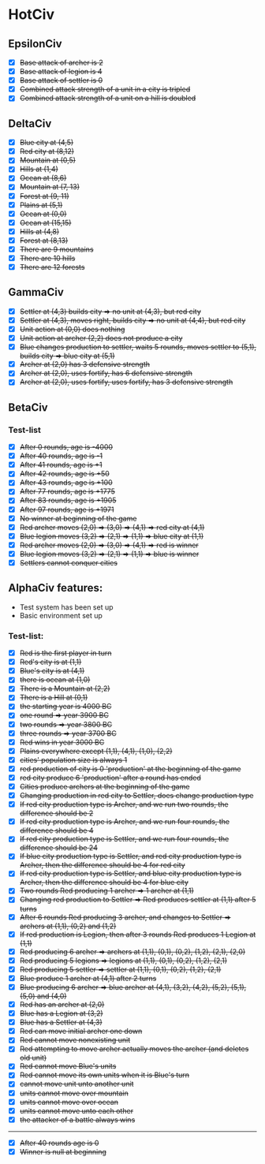 # HotCiv

## EpsilonCiv
* [x] ~~Base attack of archer is 2~~
* [x] ~~Base attack of legion is 4~~
* [x] ~~Base attack of settler is 0~~
* [x] ~~Combined attack strength of a unit in a city is tripled~~
* [x] ~~Combined attack strength of a unit on a hill is doubled~~

## DeltaCiv

* [x] ~~Blue city at (4,5)~~
* [x] ~~Red city at (8,12)~~
* [x] ~~Mountain at (0,5)~~
* [x] ~~Hills at (1,4)~~
* [x] ~~Ocean at (8,6)~~
* [x] ~~Mountain at (7, 13)~~
* [x] ~~Forest at (9, 11)~~
* [x] ~~Plains at (5,1)~~
* [x] ~~Ocean at (0,0)~~
* [x] ~~Ocean at (15,15)~~
* [x] ~~Hills at (4,8)~~
* [x] ~~Forest at (8,13)~~
* [x] ~~There are 9 mountains~~
* [x] ~~There are 10 hills~~
* [x] ~~There are 12 forests~~

## GammaCiv

* [x] ~~Settler at (4,3) builds city => no unit at (4,3), but red city~~
* [x] ~~Settler at (4,3), moves right, builds city => no unit at (4,4), but red city~~
* [x] ~~Unit action at (0,0) does nothing~~
* [x] ~~Unit action at archer (2,2) does not produce a city~~
* [x] ~~Blue changes production to settler, waits 5 rounds, moves settler to (5,1), builds city => blue city at (5,1)~~
* [x] ~~Archer at (2,0) has 3 defensive strength~~
* [x] ~~Archer at (2,0), uses fortify, has 6 defensive strength~~
* [x] ~~Archer at (2,0), uses fortify, uses fortify, has 3 defensive strength~~

## BetaCiv

### Test-list
* [x] ~~After 0 rounds, age is -4000~~
* [x] ~~After 40 rounds, age is -1~~
* [x] ~~After 41 rounds, age is +1~~
* [x] ~~After 42 rounds, age is +50~~
* [x] ~~After 43 rounds, age is +100~~
* [x] ~~After 77 rounds, age is +1775~~
* [x] ~~After 83 rounds, age is +1905~~
* [x] ~~After 97 rounds, age is +1971~~
* [x] ~~No winner at beginning of the game~~
* [x] ~~Red archer moves (2,0) => (3,0) => (4,1) => red city at (4,1)~~
* [x] ~~Blue legion moves (3,2) => (2,1) => (1,1) => blue city at (1,1)~~
* [x] ~~Red archer moves (2,0) => (3,0) => (4,1) => red is winner~~
* [x] ~~Blue legion moves (3,2) => (2,1) => (1,1) => blue is winner~~
* [x] ~~Settlers cannot conquer cities~~

## AlphaCiv features:
* Test system has been set up
* Basic environment set up

### Test-list:
* [x] ~~Red is the first player in turn~~
* [x] ~~Red's city is at (1,1)~~
* [x] ~~Blue's city is at (4,1)~~
* [x] ~~there is ocean at (1,0)~~
* [x] ~~There is a Mountain at (2,2)~~
* [x] ~~There is a Hill at (0,1)~~
* [x] ~~the starting year is 4000 BC~~
* [x] ~~one round => year 3900 BC~~
* [x] ~~two rounds => year 3800 BC~~
* [x] ~~three rounds => year 3700 BC~~
* [x] ~~Red wins in year 3000 BC~~
* [x] ~~Plains everywhere except (1,1), (4,1), (1,0), (2,2)~~
* [x] ~~cities' population size is always 1~~
* [x] ~~red production of city is 0 'production' at the beginning of the game~~
* [x] ~~red city produce 6 'production' after a round has ended~~
* [x] ~~Cities produce archers at the beginning of the game~~
* [x] ~~Changing production in red city to Settler, does change production type~~
* [x] ~~If red city production type is Archer, and we run two rounds, the difference should be 2~~
* [x] ~~If red city production type is Archer, and we run four rounds, the difference should be 4~~
* [x] ~~If red city production type is Settler, and we run four rounds, the difference should be 24~~
* [x] ~~If blue city production type is Settler, and red city production type is Archer, then the difference should be 4 for red city~~
* [x] ~~If red city production type is Settler, and blue city production type is Archer, then the difference should be 4 for blue city~~
* [x] ~~Two rounds Red producing 1 archer => 1 archer at (1,1)~~
* [x] ~~Changing red production to Settler => Red produces settler at (1,1) after 5 turns~~
* [x] ~~After 6 rounds Red producing 3 archer, and changes to Settler => archers at (1,1), (0,2) and (1,2)~~
* [x] ~~If red production is Legion, then after 3 rounds Red produces 1 Legion at (1,1)~~
* [x] ~~Red producing 6 archer => archers at (1,1), (0,1), (0,2), (1,2), (2,1), (2,0)~~
* [x] ~~Red producing 5 legions => legions at (1,1), (0,1), (0,2), (1,2), (2,1)~~
* [x] ~~Red producing 5 settler => settler at (1,1), (0,1), (0,2), (1,2), (2,1)~~
* [x] ~~Blue produce 1 archer at (4,1) after 2 turns~~
* [x] ~~Blue producing 6 archer => blue archer at (4,1), (3,2), (4,2), (5,2), (5,1), (5,0) and (4,0)~~
* [x] ~~Red has an archer at (2,0)~~
* [x] ~~Blue has a Legion at (3,2)~~
* [x] ~~Blue has a Settler at (4,3)~~
* [x] ~~Red can move initial archer one down~~
* [x] ~~Red cannot move nonexisting unit~~
* [x] ~~Red attempting to move archer actually moves the archer (and deletes old unit)~~
* [x] ~~Red cannot move Blue's units~~
* [x] ~~Red cannot move its own units when it is Blue's turn~~
* [x] ~~cannot move unit unto another unit~~
* [x] ~~units cannot move over mountain~~
* [x] ~~units cannot move over ocean~~
* [x] ~~units cannot move unto each other~~
* [x] ~~the attacker of a battle always wins~~
---
* [x] ~~After 40 rounds age is 0~~
* [x] ~~Winner is null at beginning~~